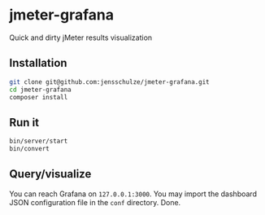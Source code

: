 # jmeter-grafana

Quick and dirty jMeter results visualization

## Installation

```bash
git clone git@github.com:jensschulze/jmeter-grafana.git
cd jmeter-grafana
composer install
```

## Run it

```bash
bin/server/start
bin/convert
```

## Query/visualize

You can reach Grafana on `127.0.0.1:3000`. You may import the dashboard JSON configuration file in the `conf` directory.
Done.


